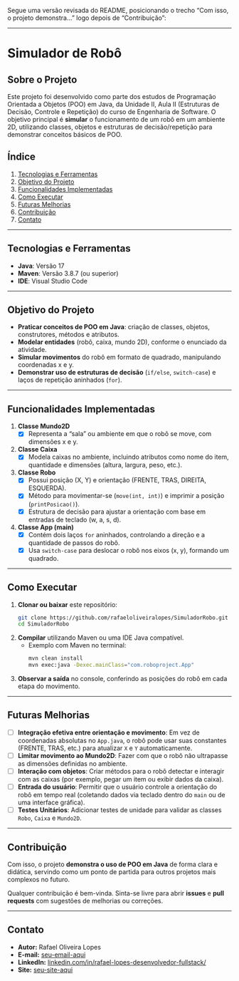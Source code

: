 Segue uma versão revisada do README, posicionando o trecho “Com isso, o projeto demonstra…” logo depois de “Contribuição”:

---

# Simulador de Robô

## Sobre o Projeto
Este projeto foi desenvolvido como parte dos estudos de Programação Orientada a Objetos (POO) em Java, da Unidade II, Aula II (Estruturas de Decisão, Controle e Repetição) do curso de Engenharia de Software. O objetivo principal é **simular** o funcionamento de um robô em um ambiente 2D, utilizando classes, objetos e estruturas de decisão/repetição para demonstrar conceitos básicos de POO.

## Índice
1. [Tecnologias e Ferramentas](#tecnologias-e-ferramentas)  
2. [Objetivo do Projeto](#objetivo-do-projeto)  
3. [Funcionalidades Implementadas](#funcionalidades-implementadas)  
4. [Como Executar](#como-executar)  
5. [Futuras Melhorias](#futuras-melhorias)  
6. [Contribuição](#contribuição)  
7. [Contato](#contato)

---

## Tecnologias e Ferramentas
- **Java**: Versão 17  
- **Maven**: Versão 3.8.7 (ou superior)  
- **IDE**: Visual Studio Code  

---

## Objetivo do Projeto
- **Praticar conceitos de POO em Java**: criação de classes, objetos, construtores, métodos e atributos.  
- **Modelar entidades** (robô, caixa, mundo 2D), conforme o enunciado da atividade.  
- **Simular movimentos** do robô em formato de quadrado, manipulando coordenadas x e y.  
- **Demonstrar uso de estruturas de decisão** (`if/else`, `switch-case`) e laços de repetição aninhados (`for`).  

---

## Funcionalidades Implementadas

1. **Classe Mundo2D**  
   - [x] Representa a “sala” ou ambiente em que o robô se move, com dimensões x e y.

2. **Classe Caixa**  
   - [x] Modela caixas no ambiente, incluindo atributos como nome do item, quantidade e dimensões (altura, largura, peso, etc.).

3. **Classe Robo**  
   - [x] Possui posição (X, Y) e orientação (FRENTE, TRAS, DIREITA, ESQUERDA).  
   - [x] Método para movimentar-se (`move(int, int)`) e imprimir a posição (`printPosicao()`).  
   - [x] Estrutura de decisão para ajustar a orientação com base em entradas de teclado (w, a, s, d).

4. **Classe App (main)**  
   - [x] Contém dois laços `for` aninhados, controlando a direção e a quantidade de passos do robô.  
   - [x] Usa `switch-case` para deslocar o robô nos eixos (x, y), formando um quadrado.

---

## Como Executar

1. **Clonar ou baixar** este repositório:
   ```bash
   git clone https://github.com/rafaeloliveiralopes/SimuladorRobo.git
   cd SimuladorRobo
   ```
2. **Compilar** utilizando Maven ou uma IDE Java compatível.  
   - Exemplo com Maven no terminal:
     ```bash
     mvn clean install
     mvn exec:java -Dexec.mainClass="com.roboproject.App"
     ```
3. **Observar a saída** no console, conferindo as posições do robô em cada etapa do movimento.

---

## Futuras Melhorias

- [ ] **Integração efetiva entre orientação e movimento**: Em vez de coordenadas absolutas no `App.java`, o robô pode usar suas constantes (FRENTE, TRAS, etc.) para atualizar `X` e `Y` automaticamente.  
- [ ] **Limitar movimento ao Mundo2D**: Fazer com que o robô não ultrapasse as dimensões definidas no ambiente.  
- [ ] **Interação com objetos**: Criar métodos para o robô detectar e interagir com as caixas (por exemplo, pegar um item ou exibir dados da caixa).  
- [ ] **Entrada do usuário**: Permitir que o usuário controle a orientação do robô em tempo real (coletando dados via teclado dentro do `main` ou de uma interface gráfica).  
- [ ] **Testes Unitários**: Adicionar testes de unidade para validar as classes `Robo`, `Caixa` e `Mundo2D`.

---

## Contribuição
Com isso, o projeto **demonstra o uso de POO em Java** de forma clara e didática, servindo como um ponto de partida para outros projetos mais complexos no futuro.

Qualquer contribuição é bem-vinda. Sinta-se livre para abrir **issues** e **pull requests** com sugestões de melhorias ou correções.

---

## Contato
- **Autor:** Rafael Oliveira Lopes  
- **E-mail:** [seu-email-aqui](mailto:seu-email-aqui)  
- **LinkedIn:** [linkedin.com/in/rafael-lopes-desenvolvedor-fullstack/](https://www.linkedin.com/in/rafael-lopes-desenvolvedor-fullstack/)  
- **Site:** [seu-site-aqui](https://seu-site-aqui)

